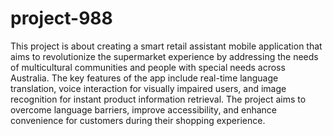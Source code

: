 # project-988

This project is about creating a smart retail assistant mobile application that aims to revolutionize the supermarket experience by addressing the needs of multicultural communities and people with special needs across Australia. The key features of the app include real-time language translation, voice interaction for visually impaired users, and image recognition for instant product information retrieval. The project aims to overcome language barriers, improve accessibility, and enhance convenience for customers during their shopping experience.
